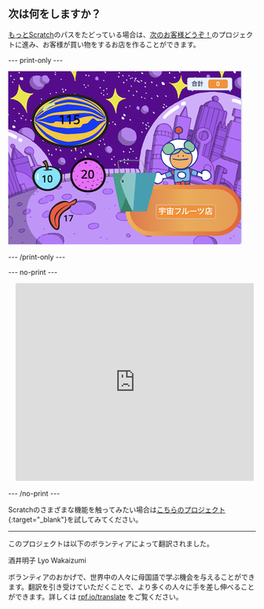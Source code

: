 ## 次は何をしますか？


[もっとScratch](https://projects.raspberrypi.org/ja-JP/raspberrypi/more-scratch)のパスをたどっている場合は、[次のお客様どうぞ！](https://projects.raspberrypi.org/ja-JP/projects/next-customer-please)のプロジェクトに進み、お客様が買い物をするお店を作ることができます。

--- print-only ---

![次のお客様どうぞ](images/next-customer-please.png)

--- /print-only ---

--- no-print ---

<div class="scratch-preview" style="margin-left: 15px;">
  <iframe allowtransparency="true" width="485" height="402" src="https://scratch.mit.edu/projects/embed/528696418/?autostart=false" frameborder="0"></iframe>
</div>

--- /no-print ---

Scratchのさまざまな機能を触ってみたい場合は[こちらのプロジェクト](https://projects.raspberrypi.org/ja-JP/projects?software%5B%5D=scratch&curriculum%5B%5D=%201){:target="_blank"}を試してみてください。

***

このプロジェクトは以下のボランティアによって翻訳されました。

酒井明子
Lyo Wakaizumi

ボランティアのおかげで、世界中の人々に母国語で学ぶ機会を与えることができます。翻訳を引き受けていただくことで、より多くの人々に手を差し伸べることができます。詳しくは [rpf.io/translate](https://rpf.io/translate) をご覧ください。

